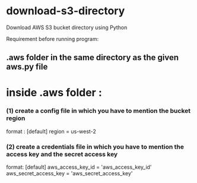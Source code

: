 # download-s3-directory
Download AWS S3 bucket directory using Python

Requirement before running program:
## .aws folder in the same directory as the given aws.py file

# inside .aws folder :
### (1) create a config file in which you have to mention the bucket region 
format :
[default]
region = us-west-2


### (2) create a credentials file in which you have to mention the access key and the secret access key
format:
[default]
aws_access_key_id = 'aws_access_key_id'
aws_secret_access_key = 'aws_secret_access_key'


